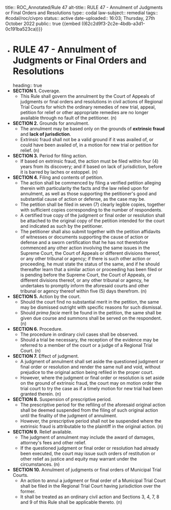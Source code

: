 title:: ROC_Annotated/Rule 47
alt-title:: RULE 47 - Annulment of Judgments or Final Orders and Resolutions
type:: codal
law-subject:: remedial
tags:: #codal/roc/civpro
status:: active
date-uploaded:: 16:03; Thursday, 27th October 2022
public:: true
{{embed ((62c2d9f3-2c2e-4bdb-a3d1-0c191ba523ca))}}

- # RULE 47 - Annulment of Judgments or Final Orders and Resolutions
  heading:: true
- **SECTION 1.** Coverage.
	- This Rule shall govern the annulment by the Court of Appeals of judgments or final orders and resolutions in civil actions of Regional Trial Courts for which the ordinary remedies of new trial, appeal, petition for relief or other appropriate remedies are no longer available through no fault of the petitioner. (n)
- **SECTION 2.** Grounds for annulment.
	- The annulment may be based only on the grounds of **extrinsic fraud** and **lack of jurisdiction**.
	- Extrinsic fraud shall not be a valid ground if it was availed of, or could have been availed of, in a motion for new trial or petition for relief. (n)
- **SECTION 3.** Period for filing action.
	- If based on extrinsic fraud, the action must be filed within four (4) years from its discovery; and if based on lack of jurisdiction, before it is barred by laches or estoppel. (n)
- **SECTION 4.** Filing and contents of petition.
	- The action shall be commenced by filing a verified petition alleging therein with particularity the facts and the law relied upon for annulment, as well as those supporting the petitioner's good and substantial cause of action or defense, as the case may be.
	- The petition shall be filed in seven (7) clearly legible copies, together with sufficient copies corresponding to the number of respondents.
	- A certified true copy of the judgment or final order or resolution shall be attached to the original copy of the petition intended for the court and indicated as such by the petitioner.
	- The petitioner shall also submit together with the petition affidavits of witnesses or documents supporting the cause of action or defense and a sworn certification that he has not theretofore commenced any other action involving the same issues in the Supreme Court, the Court of Appeals or different divisions thereof, or any other tribunal or agency; if there is such other action or proceeding, he must state the status of the same, and if he should thereafter learn that a similar action or proceeding has been filed or is pending before the Supreme Court, the Court of Appeals, or different divisions thereof, or any other tribunal or agency, he undertakes to promptly inform the aforesaid courts and other tribunal or agency thereof within five (5) days therefrom. (n)
- **SECTION 5.** Action by the court.
	- Should the court find no substantial merit in the petition, the same may be dismissed outright with specific reasons for such dismissal.
	- Should *prima facie* merit be found in the petition, the same shall be given due course and summons shall be served on the respondent. (n)
- **SECTION 6.** Procedure.
	- The procedure in ordinary civil cases shall be observed.
	- Should a trial be necessary, the reception of the evidence may be referred to a member of the court or a judge of a Regional Trial Court. (n)
- **SECTION 7.** Effect of judgment.
	- A judgment of annulment shall set aside the questioned judgment or final order or resolution and render the same null and void, without prejudice to the original action being refiled in the proper court.
	- However, where the judgment or final order or resolution is set aside on the ground of extrinsic fraud, the court may on motion order the trial court to try the case as if a timely motion for new trial had been granted therein. (n)
- **SECTION 8.** Suspension of prescriptive period.
	- The prescriptive period for the refiling of the aforesaid original action shall be deemed suspended from the filing of such original action until the finality of the judgment of annulment.
	- However, the prescriptive period shall not be suspended where the extrinsic fraud is attributable to the plaintiff in the original action. (n)
- **SECTION 9.** Relief available.
	- The judgment of annulment may include the award of damages, attorney's fees and other relief.
	- If the questioned judgment or final order or resolution had already been executed, the court may issue such orders of restitution or other relief as justice and equity may warrant under the circumstances. (n)
- **SECTION 10.** Annulment of judgments or final orders of Municipal Trial Courts.
	- An action to annul a judgment or final order of a Municipal Trial Court shall be filed in the Regional Trial Court having jurisdiction over the former.
	- It shall be treated as an ordinary civil action and Sections 3, 4, 7, 8 and 9 of this Rule shall be applicable thereto. (n)